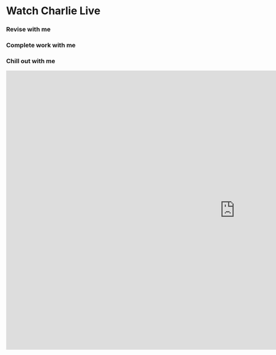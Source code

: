 # Watch Charlie Live
### Revise with me
### Complete work with me
### Chill out with me

<iframe src="https://player.twitch.tv/?channel=livecharliej&parent=www.github.com" frameborder="0" allowfullscreen="true" scrolling="no" height="756" width="1240"></iframe>
